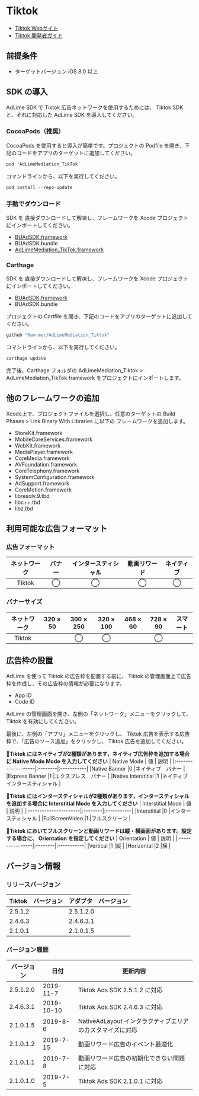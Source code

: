 # Tiktok
- [Tiktok Webサイト](https://ad.oceanengine.com/union/media/login/?from=i18n)
- [Tiktok 開発者ガイド](https://ad.oceanengine.com/union/media/union/download)

## 前提条件
- ターゲットバージョン iOS 8.0 以上

## SDK の導入
AdLime SDK で Tiktok 広告ネットワークを使用するためには、 Tiktok SDK と、それに対応した AdLime SDK を導入してください。

### CocoaPods（推奨）
CocoaPods を使用すると導入が簡単です。プロジェクトの Podfile を開き、下記のコードをアプリのターゲットに追加してください。
```objectivec
pod 'AdLimeMediation_TikTok'
```

コマンドラインから、以下を実行してください。
```objectivec
pod install --repo-update
```

### 手動でダウンロード
SDK を 直接ダウンロードして解凍し、フレームワークを Xcode プロジェクトにインポートしてください。
- [BUAdSDK.framework](https://github.com/Ham-mer/AdLime-iOS-Pub/raw/master/DownloadZip/Networks/BUAdSDK/BUAdSDK_2.5.1.2.zip)
- BUAdSDK.bundle
- [AdLimeMediation_TikTok.framework](https://github.com/Ham-mer/AdLime-iOS-Pub/raw/master/DownloadZip/AdLimeMediation_TikTok/2.5.1.2.0.zip)

### Carthage
SDK を 直接ダウンロードして解凍し、フレームワークを Xcode プロジェクトにインポートしてください。
- [BUAdSDK.framework](https://github.com/Ham-mer/AdLime-iOS-Pub/raw/master/DownloadZip/Networks/BUAdSDK/BUAdSDK_2.5.1.2.zip)
- BUAdSDK.bundle

プロジェクトの Cartfile を開き、下記のコードをアプリのターゲットに追加してください。
```objectivec
github "Ham-mer/AdLimeMediation_Tiktok"
```

コマンドラインから、以下を実行してください。
```objectivec
carthage update
```

完了後、Carthage フォルダの AdLimeMediation_Tiktok > AdLimeMediation_TikTok.framework をプロジェクトにインポートします。

## 他のフレームワークの追加
Xcode上で、プロジェクトファイルを選択し、任意のターゲットの Build Phases > Link Binary With Libraries に以下の フレームワークを追加します。

- StoreKit.framework
- MobileCoreServices.framework
- WebKit.framework
- MediaPlayer.framework
- CoreMedia.framework
- AVFoundation.framework
- CoreTelephony.framework
- SystemConfiguration.framework
- AdSupport.framework
- CoreMotion.framework
- libresolv.9.tbd
- libc++.tbd
- libz.tbd

## 利用可能な広告フォーマット

### 広告フォーマット
|ネットワーク|バナー   |インタースティシャル        |動画リワード |ネイティブ |
|:-----:|:----:|:----------:|:------:|:----:|
|Tiktok |◯     | ◯          |◯       |◯     |

### バナーサイズ
|ネットワーク  |320 × 50  |300 × 250   |320 × 100  |468 × 60  |728 × 90  |スマート    |
|:-------:|:------:|:--------:|:-------:|:------:|:------:|:-------:|
|Tiktok   |        |◯         |◯        |        |◯       |         |

## 広告枠の設置
AdLime を使って Tiktok の広告枠を配置する前に、 Tiktok の管理画面上で広告枠を作成し、その広告枠の情報が必要になります。
- App ID
- Code ID

AdLime の管理画面を開き、左側の「ネットワーク」メニューをクリックして、 Tiktok を有効にしてください。

最後に、左側の「アプリ」メニューをクリックし、 Tiktok 広告を表示する広告枠で、「広告のソース追加」をクリックし、 Tiktok 広告を追加してください。

**Tiktok にはネイティブが2種類があります，ネイティブ広告枠を追加する場合に Native Mode Mode を入力してください**
| Native Mode        | 値   | 説明        |
|:-------------------|:--------|:-----------|
|Native Banner       |0        |ネイティブ　バナー   |
|Express Banner      |1        |エクスプレス　バナー  |
|Native Interstitial |1        |ネイティブ　インタースティシャル |

**Tiktok にはインタースティシャルが2種類があります，インタースティシャルを追加する場合に Interstitial Mode を入力してください**
| Interstitial Mode     | 値     | 説明       |
|:----------------------|:--------|:-----------|
|Interstitial           |0        |インタースティシャル |
|FullScreenVideo        |1        |フルスクリーン      |

**Tiktok においてフルスクリーンと動画リワードは縦・横画面があります。設定する場合に、 Orientation を指定してください**
| Orientation     | 値 | 説明        |
|:----------------|:--------|:-----------|
|Vertical         |1        |縦        |
|Horizontal       |2        |横         |

## バージョン情報

### リリースバージョン
| Tiktok　バージョン  | アダプタ　バージョン |
|:----------------- |:----------------|
| 2.5.1.2            | 2.5.1.2.0        |
| 2.4.6.3            | 2.4.6.3.1        |
| 2.1.0.1            | 2.1.0.1.5        |

### バージョン履歴
| バージョン        | 日付       | 更新内容                              |
|-----------------|------------|----------------------------------|
| 2.5.1.2.0       | 2019-11-7   | Tiktok Ads SDK 2.5.1.2 に対応|
| 2.4.6.3.1       | 2019-10-10  | Tiktok Ads SDK 2.4.6.3 に対応|
| 2.1.0.1.5       | 2019-8-6    | NativeAdLayout インタラクティブエリアのカスタマイズに対応|
| 2.1.0.1.2       | 2019-7-15   | 動画リワード広告のイベント最適化             |
| 2.1.0.1.1       | 2019-7-8    | 動画リワード広告の初期化できない問題に対応 |
| 2.1.0.1.0       | 2019-7-5    | Tiktok Ads SDK 2.1.0.1 に対応|
